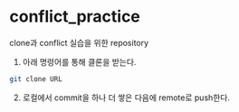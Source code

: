 # conflict_practice
clone과 conflict 실습을 위한 repository

1. 아래 명령어를 통해 클론을 받는다.
```bash
git clone URL
```
2. 로컬에서 commit을 하나 더 쌓은 다음에 remote로 push한다.